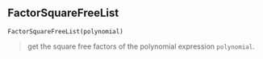 ## FactorSquareFreeList 

```
FactorSquareFreeList(polynomial)
```

> get the square free factors of the polynomial expression `polynomial`.
